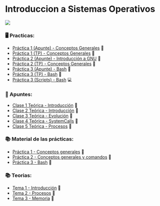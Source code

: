 # Introduccion a Sistemas Operativos

![](https://i.pinimg.com/474x/29/f9/20/29f920864a8846dc56778dfd1da7f761.jpg)

### :desktop_computer: Practicas:
* [Práctica 1 (Apunte) - Conceptos Generales](https://github.com/LetiziaPBallestero/ISO-2022/blob/main/Pr%C3%A1ctica/Apuntes/Explicaci%C3%B3n%20Pr%C3%A1ctica%201.pdf) :notebook:	
* [Práctica 1 (TP) - Conceptos Generales](https://github.com/LetiziaPBallestero/ISO-2022/blob/main/Pr%C3%A1ctica/TP1/Trabajo%20Pr%C3%A1ctico%201.pdf) :blue_book:	
* [Práctica 2 (Apunte) - Introducción a GNU](https://github.com/LetiziaPBallestero/ISO-2022/blob/main/Pr%C3%A1ctica/Apuntes/Explicaci%C3%B3n%20pr%C3%A1ctica%202.md) :notebook:	
* [Práctica 2 (TP) - Conceptos Generales](https://github.com/LetiziaPBallestero/ISO-2022/blob/main/Pr%C3%A1ctica/TP2/Trabajo%20Pra%CC%81ctico%202%20a4e85ef439684eef9c0219d68b57e427.md) :blue_book:	
* [Práctica 3 (Apunte) - Bash](??????????) :notebook:	
* [Práctica 3 (TP) - Bash](??????????) :blue_book:	
* [Práctica 3 (Scripts) - Bash](https://github.com/LetiziaPBallestero/ISO-2022/tree/main/Pr%C3%A1ctica/TP3) :computer:	
### :closed_book:	 Apuntes:
* [Clase 1 Teórica - Introducción](https://github.com/LetiziaPBallestero/ISO-2022/blob/main/Teor%C3%ADa/Apuntes/Te%C3%B3rico%20-%20Clase%201.docx) :ledger:
* [Clase 2 Teórica - Introducción](https://github.com/LetiziaPBallestero/ISO-2022/blob/main/Teor%C3%ADa/Apuntes/Te%C3%B3rico%20-%20Clase%202.pdf) :ledger:
* [Clase 3 Teórica - Evolución](https://github.com/LetiziaPBallestero/ISO-2022/blob/main/Teor%C3%ADa/Apuntes/Anexo_evolucin.pdf) :ledger:
* [Clase 4 Teórica - SystemCalls](https://github.com/LetiziaPBallestero/ISO-2022/blob/main/Teor%C3%ADa/Apuntes/Te%C3%B3rico%20-%20Clase%203.pdf) :ledger:
* [Clase 5 Teórica - Procesos](https://github.com/LetiziaPBallestero/ISO-2022/blob/main/Teor%C3%ADa/Apuntes/Te%C3%B3rico%20-%20Clase%204.pdf) :ledger:
### :books: Material de las prácticas:
* [Práctica 1 - Conceptos generales](https://github.com/LetiziaPBallestero/ISO-2022/tree/main/Pr%C3%A1ctica/Material/Pr%C3%A1ctica%201) :open_file_folder:	
* [Práctica 2 - Conceptos generales y comandos](https://github.com/LetiziaPBallestero/ISO-2022/tree/main/Pr%C3%A1ctica/Material/Pr%C3%A1ctica%202) :file_folder:	
* [Práctica 3 - Bash](https://github.com/LetiziaPBallestero/ISO-2022/tree/main/Pr%C3%A1ctica/Material/Pr%C3%A1ctica%203) :file_folder:	
### :books: Teorias:
* [Tema 1 - Introducción](https://github.com/LetiziaPBallestero/ISO-2022/tree/main/Teor%C3%ADa/Teor%C3%ADa%201) :open_book:
* [Tema 2 - Procesos](https://github.com/LetiziaPBallestero/ISO-2022/tree/main/Teor%C3%ADa/Teor%C3%ADa%202) :open_book:
* [Tema 3 - Memoria](https://github.com/LetiziaPBallestero/ISO-2022/tree/main/Teor%C3%ADa/Teor%C3%ADa%203) :open_book:
